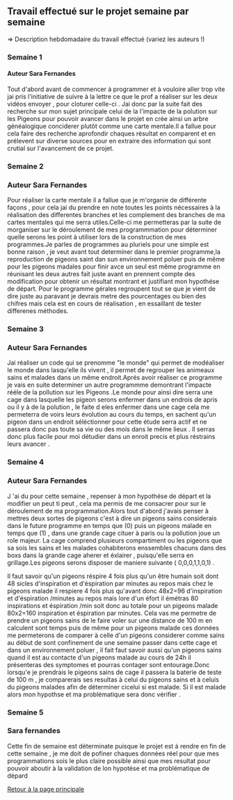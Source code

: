 ## Travail effectué sur le projet semaine par semaine

=> Description hebdomadaire du travail effectué (variez les auteurs !)

### Semaine 1
#### Auteur Sara Fernandes
 
 Tout d'abord avant de commencer à programmer et à vouloire aller trop vite jai pris l'initiative de suivre à la lettre ce que le prof a réaliser sur les deux vidéos envoyer , pour cloturer celle-ci . Jai donc par la suite fait des recherche sur mon sujet principale celui de la l'impacte de la polution sur les Pigeons pour pouvoir avancer dans le projet en crée ainsi un arbre généalogique conciderer plutôt comme une carte mentale.Il a fallue pour cela faire des recherche aprofondir chaques résultat en comparent et en prélevent sur diverse sources pour en extraire des information qui sont crutial sur l'avancement de ce projet.

### Semaine 2
### Auteur Sara Fernandes 

Pour réaliser la carte mentale il a fallue que je m'organie de différente façons , pour cela jai du prendre en note toutes les points nécessaires à la réalisation des differentes branches et les complement des branches de ma cartes mentales qui me serra utiles.Celle-ci me permetteras par la suite de morganiser sur le déroulement de mes programmmation pour déterminer quelle serons les point à utiliser lors de la construction de mes programmes.Je parles de programmes au pluriels pour une simple est bonne raison , je veut avant tout determiner dans le premier programme,la reproduction de pigeons saint dan sun environnement poluer puis de même pour les pigeons madales pour finir avce un seul est même programme en réunisant les deux autres fait juste avant en prennent compte des modification pour obtenir un résultat montrant et justifiant mon hypothése de départ.
Pour le programme gérales regroupent tout se que je vient de dire juste au paravant je devrais metre des pourcentages ou bien des chifres mais cela est en cours de réalisation , en essaillant de tester differenes méthodes.



### Semaine 3
### Auteur Sara Fernandes 

Jai réaliser un code qui se prenomme "le monde" qui permet de modéaliser le monde dans lasqu'elle ils vivent , il permet de regrouper les animeaux sains et malades dans un même endroit.Aprés avoir réaliser ce programme je vais en suite determiner un autre programmme demontrant l'impacte rééle de la pollution sur les Pigeons .Le monde pour ainsi dire serra une cage dans lasquelle les pigeon serons enfermer dans un endrois de apris ou il y à de la polution , le faite d eles enfermer dans une cage cela me permeterra de voirs leurs évolution au cours du temps, en sachent qu'un pigeon dans un endroit séléctionner pour cette étude serra actif et ne passera donc pas toute sa vie ou des mois dans le même lieux . Il serras donc plus facile pour moi détudier dans un enroit precis et plus réstrains leurs avancer .


### Semaine 4 
### Auteur Sara Fernandes 

J 'ai du pour cette semaine , repenser à mon hypothése de départ et la modifier un peut ti peut , cela ma permis de me consacrer pour sur le déroulement de ma programmation.Alors tout d'abord j'avais penser à mettres deux sortes de pigeons c'est à dire un pigeons sains considerais dans le future programme en temps que (0)  puis un pigeons malade en temps que (1) , dans une grande cage cituer à paris ou la pollution joue un role majeur. La cage comprend plusieurs compartiment ou les pigeons que sa sois les sains et les malades cohabiterons enssembles chacuns dans des boxs dans la grande cage aherer et éxlairer , puisqu'elle serra en grillage.Les pigeons serons disposer de maniere suivante ( 0,0,0,1,1,0,1) .

Il faut savoir qu'un pigeons réspire 4 fois plus qu'un être humain soit dont 48 sicles d'inspiration et d'éspiration par minutes au repos mais chez le pigeons malade il respiere 4 fois plus qu'avant donc 48x2=96 d'inspiration et d'éspiration  /minutes au repos mais lore d'un éfort il émétras 80 inspirations et éspiration /min soit donc au totale pour un pigeons malade 80x2=160 inspiration et éspiration par minutes. Cela vas me permetre de prendre un pigeons sains de le faire voler sur une distance de 100 m en calculent sont temps puis de même pour un pigeons malade ces données me permeterons de comparer à celle d'un pigeons considerer comme sains au début de sont confinement de une semaine passer dans cette cage et dans un environnement poluer , il fait faut savoir aussi qu'un pigeons sains quand il est au contacte d'un pigeons malade au cours de 24h il présenteras des symptomes et pourras contager sont entourage.Donc lorsqu'e je prendrais le pigeons sains de cage il passera la baterie de teste de 100 m , je comparerais ses resultas à celui du pigeons sains et à celuis du pigeons malades afin de déterminer cicelui si est malade.
Si il est malade alors mon hypothse et ma problématique sera donc vérifier .

### Semaine 5
### Sara fernandes 

Cette fin de semaine est déterminate puisque le projet est à rendre en fin de cette semaine , je me doit de pofiner chaques données réel pour que mes programmations sois le plus claire possible ainsi que mes resultat pour pouvoir aboutir à la validation de lon hypotése et ma problématique de dépard  

<a href="index.html"> Retour à la page principale </a>
